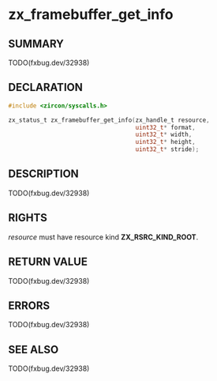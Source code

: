 # zx_framebuffer_get_info

## SUMMARY

<!-- Contents of this heading updated by update-docs-from-fidl, do not edit. -->

TODO(fxbug.dev/32938)

## DECLARATION

<!-- Contents of this heading updated by update-docs-from-fidl, do not edit. -->

```c
#include <zircon/syscalls.h>

zx_status_t zx_framebuffer_get_info(zx_handle_t resource,
                                    uint32_t* format,
                                    uint32_t* width,
                                    uint32_t* height,
                                    uint32_t* stride);
```

## DESCRIPTION

TODO(fxbug.dev/32938)

## RIGHTS

<!-- Contents of this heading updated by update-docs-from-fidl, do not edit. -->

*resource* must have resource kind **ZX_RSRC_KIND_ROOT**.

## RETURN VALUE

TODO(fxbug.dev/32938)

## ERRORS

TODO(fxbug.dev/32938)

## SEE ALSO


TODO(fxbug.dev/32938)
